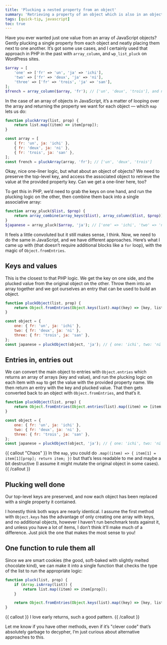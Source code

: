 ```yaml
---
title: 'Plucking a nested property from an object'
summary: 'Retrieving a property of an object which is also in an object in JavaScript.'
tags: [quick-tip, javascript]
toc: true
---
```


Have you ever wanted just one value from an array of JavaScript objects? Gently plucking a single property from each object and neatly placing them next to one another. It’s got some use cases, and I certainly used that approach in PHP in the past with `array_column`, and `wp_list_pluck` on WordPress sites.

```php
$array = [
	'one' => ['fr' => 'un', 'ja' => 'ichi'],
	'two' => ['fr' => 'deux', 'ja' => 'ni'],
	'three' => ['fr' => 'trois', 'ja' => 'san'],
];
$french = array_column($array, 'fr'); // ['un', 'deux', 'trois'], and note the keys have disappeared.
```

In the case of an array of objects in JavaScript, it’s a matter of looping over the array and returning the property we want for each object — which `map` lets us do:

```js
function pluckArray(list, prop) {
	return list.map((item) => item[prop]);
}

const array = [
	{ fr: 'un', ja: 'ichi' },
	{ fr: 'deux', ja: 'ni' },
	{ fr: 'trois', ja: 'san' },
];
const french = pluckArray(array, 'fr'); // ['un', 'deux', 'trois']
```

Okay, nice one-liner logic, but what about an object of objects? We need to preserve the top-level key, and access the associated object to retrieve the value at the provided property key. Can we get a one-liner here, too?

To get this in PHP, we’d need to grab the keys on one hand, and run the plucking logic on the other, then combine them back into a single associative array:

```php
function array_pluck($list, $prop) {
	return array_combine(array_keys($list), array_column($list, $prop));
}
$japanese = array_pluck($array, 'ja'); // ['one' => 'ichi', 'two' => 'ni', 'three' => 'san']
```

It feels a little convoluted but it still makes sense, I think. Now, we need to do the same in JavaScript, and we have different approaches. Here’s what I came up with (that doesn’t require additional blocks like a `for` loop), with the magic of `Object.fromEntries`.

## Keys and values

This is the closest to that PHP logic. We get the key on one side, and the plucked value from the original object on the other. Throw them into an array together and we got ourselves an entry that can be used to build an object.

```js
function pluckObject(list, prop) {
	return Object.fromEntries(Object.keys(list).map((key) => [key, list[key][prop]]));
}

const object = {
	one: { fr: 'un', ja: 'ichi' },
	two: { fr: 'deux', ja: 'ni' },
	three: { fr: 'trois', ja: 'san' },
};
const japanese = pluckObject(object, 'ja'); // { one: 'ichi', two: 'ni', three: 'san' }
```

## Entries in, entries out

We can convert the main object to entries with `Object.entries` which returns an array of arrays (key and value), and run the plucking logic on each item with `map` to get the value with the provided property name. We then return an entry with the key and plucked value. That then gets converted back to an object with `Object.fromEntries`, and that’s it.

```js
function pluckObject(list, prop) {
	return Object.fromEntries(Object.entries(list).map((item) => [item[0], item[1][prop]]));
}

const object = {
	one: { fr: 'un', ja: 'ichi' },
	two: { fr: 'deux', ja: 'ni' },
	three: { fr: 'trois', ja: 'san' },
};
const japanese = pluckObject(object, 'ja'); // { one: 'ichi', two: 'ni', three: 'san' }
```

{{ callout "Chaos" }}
In the `map`, you could do `.map((item) => { item[1] = item[1][prop]; return item; })` but that’s less readable to me and maybe a bit destructive (I assume it might mutate the original object in some cases).
{{ /callout }}

## Plucking well done

Our top-level keys are preserved, and now each object has been replaced with a single property it contained.

I honestly think both ways are nearly identical. I assume the first method with `Object.keys` has the advantage of only creating one array with keys, and no additional objects, however I haven’t run benchmark tests against it, and unless you have a lot of items, I don’t think it’ll make much of a difference. Just pick the one that makes the most sense to you!

## One function to rule them all

Since we are smart cookies (the good, soft-baked with slightly melted chocolate kind), we can make it into a single function that checks the type of the list to run the appropriate logic:

```js
function pluck(list, prop) {
	if (Array.isArray(list)) {
		return list.map((item) => item[prop]);
	}

	return Object.fromEntries(Object.keys(list).map((key) => [key, list[key][prop]]));
}
```

{{ callout }}
I love early returns, such a good pattern.
{{ /callout }}

Let me know if you have other methods, even if it’s "clever code" that’s absolutely garbage to decypher, I’m just curious about alternative approaches to this.
